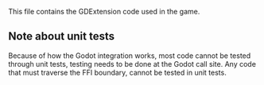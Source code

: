 This file contains the GDExtension code used in the game.

## Note about unit tests

Because of how the Godot integration works, most code cannot be tested through unit tests, testing needs to be done at the Godot call site. Any code that must traverse the FFI boundary, cannot be tested in unit tests.